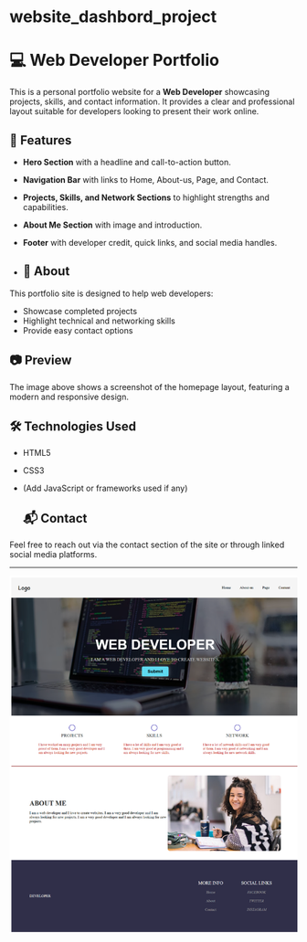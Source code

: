 # website_dashbord_project
# 💻 Web Developer Portfolio

This is a personal portfolio website for a **Web Developer** showcasing projects, skills, and contact information. It provides a clear and professional layout suitable for developers looking to present their work online.

## 🚀 Features

- **Hero Section** with a headline and call-to-action button.
- **Navigation Bar** with links to Home, About-us, Page, and Contact.
- **Projects, Skills, and Network Sections** to highlight strengths and capabilities.
- **About Me Section** with image and introduction.
- **Footer** with developer credit, quick links, and social media handles.
 
- ## 📄 About

This portfolio site is designed to help web developers:
- Showcase completed projects
- Highlight technical and networking skills
- Provide easy contact options

## 📷 Preview

The image above shows a screenshot of the homepage layout, featuring a modern and responsive design.

## 🛠️ Technologies Used

- HTML5
- CSS3
- (Add JavaScript or frameworks used if any)

  ## 📬 Contact

Feel free to reach out via the contact section of the site or through linked social media platforms.

---
![image alt](https://github.com/Amrenderkumar/website_dashbord_project/blob/6fac0697a2648a462c489d30108e7f644536d169/screenshort2.png)
